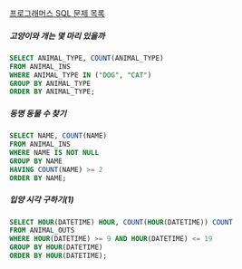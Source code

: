 [프로그래머스 SQL 문제 목록](https://programmers.co.kr/learn/challenges)
##### 고양이와 개는 몇 마리 있을까
```sql
SELECT ANIMAL_TYPE, COUNT(ANIMAL_TYPE)
FROM ANIMAL_INS
WHERE ANIMAL_TYPE IN ("DOG", "CAT")
GROUP BY ANIMAL_TYPE
ORDER BY ANIMAL_TYPE;
 ```

##### 동명 동물 수 찾기
```sql
SELECT NAME, COUNT(NAME)
FROM ANIMAL_INS
WHERE NAME IS NOT NULL
GROUP BY NAME
HAVING COUNT(NAME) >= 2
ORDER BY NAME;
 ```

##### 입양 시각 구하기(1)
```sql
SELECT HOUR(DATETIME) HOUR, COUNT(HOUR(DATETIME)) COUNT
FROM ANIMAL_OUTS
WHERE HOUR(DATETIME) >= 9 AND HOUR(DATETIME) <= 19
GROUP BY HOUR(DATETIME)
ORDER BY HOUR(DATETIME);
 ```